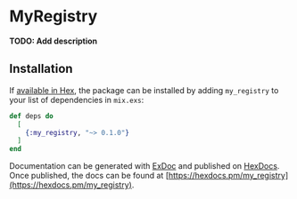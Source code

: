 # MyRegistry

**TODO: Add description**

## Installation

If [available in Hex](https://hex.pm/docs/publish), the package can be installed
by adding `my_registry` to your list of dependencies in `mix.exs`:

```elixir
def deps do
  [
    {:my_registry, "~> 0.1.0"}
  ]
end
```

Documentation can be generated with [ExDoc](https://github.com/elixir-lang/ex_doc)
and published on [HexDocs](https://hexdocs.pm). Once published, the docs can
be found at [https://hexdocs.pm/my_registry](https://hexdocs.pm/my_registry).

